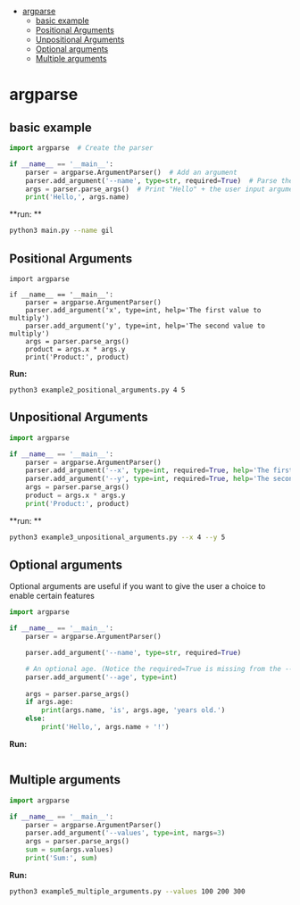 <!--ts-->
* [argparse](#argparse)
   * [basic example](#basic-example)
   * [Positional Arguments](#positional-arguments)
   * [Unpositional Arguments](#unpositional-arguments)
   * [Optional arguments](#optional-arguments)
   * [Multiple arguments](#multiple-arguments)

<!-- Created by https://github.com/ekalinin/github-markdown-toc -->
<!-- Added by: gil_diy, at: Sat 03 Dec 2022 13:52:01 IST -->

<!--te-->


# argparse

## basic example

```python
import argparse  # Create the parser

if __name__ == '__main__':
    parser = argparse.ArgumentParser()  # Add an argument
    parser.add_argument('--name', type=str, required=True)  # Parse the argument
    args = parser.parse_args()  # Print "Hello" + the user input argument
    print('Hello,', args.name)
```

**run: **
```bash
python3 main.py --name gil
```

## Positional Arguments

```pyhton
import argparse

if __name__ == '__main__':
    parser = argparse.ArgumentParser()
    parser.add_argument('x', type=int, help='The first value to multiply')
    parser.add_argument('y', type=int, help='The second value to multiply')
    args = parser.parse_args()
    product = args.x * args.y
    print('Product:', product)

```

**Run:**

```
python3 example2_positional_arguments.py 4 5
```

## Unpositional Arguments

```python
import argparse

if __name__ == '__main__':
    parser = argparse.ArgumentParser()
    parser.add_argument('--x', type=int, required=True, help='The first value to multiply')
    parser.add_argument('--y', type=int, required=True, help='The second value to multiply')
    args = parser.parse_args()
    product = args.x * args.y
    print('Product:', product)

```

**run: **
```bash
python3 example3_unpositional_arguments.py --x 4 --y 5
```

## Optional arguments

Optional arguments are useful if you want to give the user a choice to enable certain features


```python
import argparse

if __name__ == '__main__':
    parser = argparse.ArgumentParser()

    parser.add_argument('--name', type=str, required=True)

    # An optional age. (Notice the required=True is missing from the --age argument.)
    parser.add_argument('--age', type=int)
    
    args = parser.parse_args()
    if args.age:
        print(args.name, 'is', args.age, 'years old.')
    else:
        print('Hello,', args.name + '!')

```

**Run:**
```

```

## Multiple arguments

```python
import argparse

if __name__ == '__main__':
    parser = argparse.ArgumentParser()
    parser.add_argument('--values', type=int, nargs=3)
    args = parser.parse_args()
    sum = sum(args.values)
    print('Sum:', sum)

```

**Run:**
```bash
python3 example5_multiple_arguments.py --values 100 200 300
```